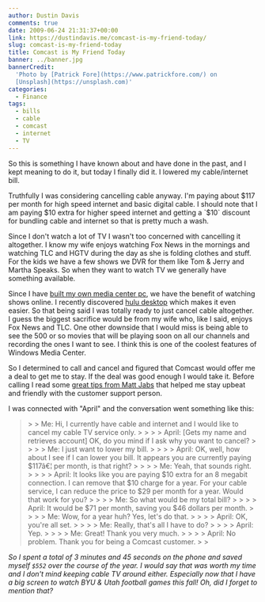 ```yaml
---
author: Dustin Davis
comments: true
date: 2009-06-24 21:31:37+00:00
link: https://dustindavis.me/comcast-is-my-friend-today/
slug: comcast-is-my-friend-today
title: Comcast is My Friend Today
banner: ../banner.jpg
bannerCredit:
  'Photo by [Patrick Fore](https://www.patrickfore.com/) on
  [Unsplash](https://unsplash.com)'
categories:
  - Finance
tags:
  - bills
  - cable
  - comcast
  - internet
  - TV
---
```


So this is something I have known about and have done in the past, and I kept
meaning to do it, but today I finally did it. I lowered my cable/internet bill.

Truthfully I was considering cancelling cable anyway. I'm paying about
$117 per month for high speed internet and basic digital cable. I should note that I am paying $10
extra for higher speed internet and getting a `$10` discount for bundling cable
and internet so that is pretty much a wash.

Since I don't watch a lot of TV I wasn't too concerned with cancelling it
altogether. I know my wife enjoys watching Fox News in the mornings and watching
TLC and HGTV during the day as she is folding clothes and stuff. For the kids we
have a few shows we DVR for them like Tom & Jerry and Martha Speaks. So when
they want to watch TV we generally have something available.

Since I have [built my own media center pc](http://byomc.com), we have the
benefit of watching shows online. I recently discovered
[hulu desktop](http://www.hulu.com/labs/hulu-desktop) which makes it even
easier. So that being said I was totally ready to just cancel cable altogether.
I guess the biggest sacrifice would be from my wife who, like I said, enjoys Fox
News and TLC. One other downside that I would miss is being able to see the 500
or so movies that will be playing soon on all our channels and recording the
ones I want to see. I think this is one of the coolest features of Windows Media
Center.

So I determined to call and cancel and figured that Comcast would offer me a
deal to get me to stay. If the deal was good enough I would take it. Before
calling I read some
[great tips from Matt Jabs](http://www.debtfreeadventure.com/2009/03/5-minutes-to-lower-monthly-bills-dfa-tip-of-the-week-3302009/)
that helped me stay upbeat and friendly with the customer support person.

I was connected with "April" and the conversation went something like this:

<blockquote>  
> 
> Me: Hi, I currently have cable and internet and I would like to cancel my cable TV service only.
> 
>    
> 
> April: [Gets my name and retrieves account] OK, do you mind if I ask why you want to cancel?
> 
>    
> 
> Me: I just want to lower my bill.
> 
>    
> 
> April: OK, well, how about I see if I can lower you bill. It appears you are currently paying $117â€¦ per month, is that right?
> 
>    
> 
> Me: Yeah, that sounds right.
> 
>    
> 
> April: It looks like you are paying $10 extra for an 8 megabit connection. I can remove that $10 charge for a year. For your cable service, I can reduce the price to $29 per month for a year. Would that work for you?
> 
>    
> 
> Me: So what would be my total bill?
> 
>    
> 
> April: It would be $71 per month, saving you $46 dollars per month.
> 
>    
> 
> Me: Wow, for a year huh? Yes, let's do that.
> 
>    
> 
> April: OK, you're all set.
> 
>    
> 
> Me: Really, that's all I have to do?
> 
>    
> 
> April: Yep.
> 
>    
> 
> Me: Great! Thank you very much.
> 
>    
> 
> April: No problem. Thank you for being a Comcast customer.
> 
> </blockquote>

_So I spent a total of 3 minutes and 45 seconds on the phone and saved myself
`$552` over the course of the year. I would say that was worth my time and I
don't mind keeping cable TV around either. Especially now that I have a big
screen to watch BYU & Utah football games this fall! Oh, did I forget to mention
that?_
